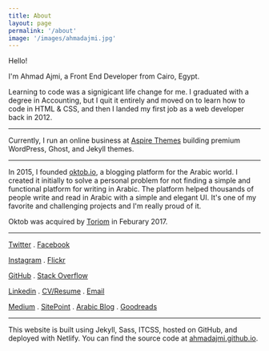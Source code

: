 ```yaml
---
title: About
layout: page
permalink: '/about'
image: '/images/ahmadajmi.jpg'
---
```


Hello!

I'm Ahmad Ajmi, a Front End Developer from Cairo, Egypt.

Learning to code was a signigicant life change for me. I graduated with a degree in Accounting, but I quit it entirely and moved on to learn how to code in HTML & CSS, and then I landed my first job as a web developer back in 2012.

---

Currently, I run an online business at [Aspire Themes](https://aspirethemes.com/) building premium WordPress, Ghost, and Jekyll themes.

---

In 2015, I founded [oktob.io](https://oktob.io/), a blogging platform for the Arabic world. I created it initially to solve a personal problem for not finding a simple and functional platform for writing in Arabic. The platform helped thousands of people write and read in Arabic with a simple and elegant UI. It's one of my favorite and challenging projects and I'm really proud of it.

Oktob was acquired by [Toriom](http://toriom.com/) in Feburary 2017.

---

<a href='{{ site.twitter }}'>Twitter</a> . <a href='{{ site.facebook }}'>Facebook</a>

<a href='{{ site.instagram }}'>Instagram</a> . <a href='{{ site.flickr }}'>Flickr</a>

<a href='{{ site.github }}'>GitHub</a> . <a href='{{ site.stackoverflow }}'>Stack Overflow</a>

<a href='{{ site.linkedin }}'>Linkedin</a> . <a href='{{ site.resume }}'>CV/Resume</a> . <a href='{{ site.mailto }}'>Email</a>

<a href='{{ site.medium }}'>Medium</a> .  <a href='{{ site.sitepoint }}'>SitePoint</a> . <a href='{{ site.arabicBlog }}'>Arabic Blog</a> . <a href='{{ site.goodreads }}'>Goodreads</a>

---

This website is built using Jekyll, Sass, ITCSS, hosted on GitHub, and deployed with Netlify. You can find the source code at [ahmadajmi.github.io](https://github.com/ahmadajmi/ahmadajmi.github.io).